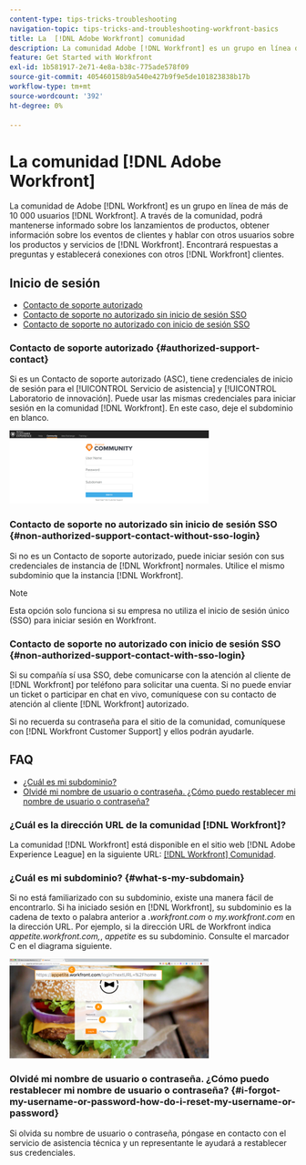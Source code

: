```yaml
---
content-type: tips-tricks-troubleshooting
navigation-topic: tips-tricks-and-troubleshooting-workfront-basics
title: La  [!DNL Adobe Workfront] comunidad
description: La comunidad Adobe [!DNL Workfront] es un grupo en línea de más de 10,000 [!DNL Workfront] usuarios. A través de la comunidad, podrá mantenerse informado sobre los lanzamientos de productos, obtener información sobre eventos de clientes y hablar con otros usuarios sobre [!DNL Workfront] productos y servicios. Encontrarás respuestas a preguntas y establecerás conexiones con otros [!DNL Workfront] clientes.
feature: Get Started with Workfront
exl-id: 1b581917-2e71-4e8a-b38c-775ade578f09
source-git-commit: 405460158b9a540e427b9f9e5de101823838b17b
workflow-type: tm+mt
source-wordcount: '392'
ht-degree: 0%

---
```


# La comunidad [!DNL Adobe Workfront]

La comunidad de Adobe [!DNL Workfront] es un grupo en línea de más de 10 000 usuarios [!DNL Workfront]. A través de la comunidad, podrá mantenerse informado sobre los lanzamientos de productos, obtener información sobre los eventos de clientes y hablar con otros usuarios sobre los productos y servicios de [!DNL Workfront]. Encontrará respuestas a preguntas y establecerá conexiones con otros [!DNL Workfront] clientes.

<!--
<img src="assets/screen-shot-2018-09-06-at-11.38.27-am-350x112.png" alt="Screen_Shot_2018-09-06_at_11.38.27_AM.png" style="width: 350;height: 112;" data-mc-conditions="QuicksilverOrClassic.Draft mode">
-->

## Inicio de sesión

* [Contacto de soporte autorizado](#authorized-support-contact)
* [Contacto de soporte no autorizado sin inicio de sesión SSO](#non-authorized-support-contact-without-sso-login)
* [Contacto de soporte no autorizado con inicio de sesión SSO](#non-authorized-support-contact-with-sso-login)

### Contacto de soporte autorizado {#authorized-support-contact}

Si es un Contacto de soporte autorizado (ASC), tiene credenciales de inicio de sesión para el [!UICONTROL Servicio de asistencia] y [!UICONTROL Laboratorio de innovación]. Puede usar las mismas credenciales para iniciar sesión en la comunidad [!DNL Workfront]. En este caso, deje el subdominio en blanco.

![community_4.png](assets/community-4-350x129.png)

### Contacto de soporte no autorizado sin inicio de sesión SSO {#non-authorized-support-contact-without-sso-login}

Si no es un Contacto de soporte autorizado, puede iniciar sesión con sus credenciales de instancia de [!DNL Workfront] normales. Utilice el mismo subdominio que la instancia [!DNL Workfront].

>[!NOTE]
>
>Esta opción solo funciona si su empresa no utiliza el inicio de sesión único (SSO) para iniciar sesión en Workfront.

### Contacto de soporte no autorizado con inicio de sesión SSO {#non-authorized-support-contact-with-sso-login}

Si su compañía sí usa SSO, debe comunicarse con la atención al cliente de [!DNL Workfront] por teléfono para solicitar una cuenta. Si no puede enviar un ticket o participar en chat en vivo, comuníquese con su contacto de atención al cliente [!DNL Workfront] autorizado.

Si no recuerda su contraseña para el sitio de la comunidad, comuníquese con [!DNL Workfront Customer Support] y ellos podrán ayudarle.

## FAQ

* [¿Cuál es mi subdominio?](#what-s-my-subdomain)
* [Olvidé mi nombre de usuario o contraseña. ¿Cómo puedo restablecer mi nombre de usuario o contraseña?](#i-forgot-my-username-or-password-how-do-i-reset-my-username-or-password)

### ¿Cuál es la dirección URL de la comunidad [!DNL Workfront]?

La comunidad [!DNL Workfront] está disponible en el sitio web [!DNL Adobe Experience League] en la siguiente URL: [[!DNL Workfront] Comunidad](https://experienceleaguecommunities.adobe.com/t5/workfront/ct-p/workfront?profile.language=es).

### ¿Cuál es mi subdominio? {#what-s-my-subdomain}

Si no está familiarizado con su subdominio, existe una manera fácil de encontrarlo. Si ha iniciado sesión en [!DNL Workfront], su subdominio es la cadena de texto o palabra anterior a *.workfront.com* o *my.workfront.com* en la dirección URL. Por ejemplo, si la dirección URL de Workfront indica *appetite.workfront.com,*, *appetite* es su subdominio. Consulte el marcador C en el diagrama siguiente.

![community_5.png](assets/community-5-350x175.png)

### Olvidé mi nombre de usuario o contraseña. ¿Cómo puedo restablecer mi nombre de usuario o contraseña? {#i-forgot-my-username-or-password-how-do-i-reset-my-username-or-password}

Si olvida su nombre de usuario o contraseña, póngase en contacto con el servicio de asistencia técnica y un representante le ayudará a restablecer sus credenciales.
